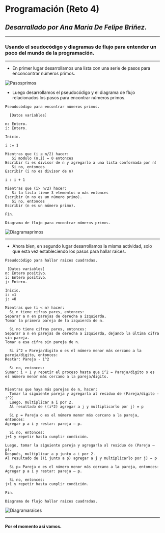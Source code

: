 # **Programación (Reto 4)**
## _Desarrallado por Ana Maria De Felipe Briñez._
***
### Usando el seudocódigo y diagramas de flujo para entender un poco del mundo de la programación.
***
* En primer lugar desarrollamos una lista con una serie de pasos para enconcontrar números primos. 

![Pasosprimos](https://i.postimg.cc/02v7r69r/Pasoprimos.jpg) 

* Luego desarrollamos el pseudocódigo y el diagrama de flujo relacionados los pasos para encontrar números primos. 

 `Pseudocódigo para encontrar números primos.` 
```pseudocode
  [Datos variables]
  
n: Entero. 
i: Entero. 

Inicio.
 
i := 1

Mientras que (i ≤ n/2) hacer: 
   Si modulo (n,i) = 0 entonces
Escribir (i es divisor de n y agregarlo a una lista conformada por n)
   Si no, entonces
Escribir (i no es divisor de n) 

i : i + 1 

Mientras que (i> n/2) hacer: 
   Si la lista tiene 3 elementos o más entonces
Escribir (n no es un número primo).
   Si no, entonces
Escribir (n es un número primo).

Fin. 

```
`Diagrama de flujo para encontrar números primos.` 

![Diagramaprimos](https://i.postimg.cc/Gt5BXNw7/Diagramaprimos.png)

***

* Ahora bien, en segundo lugar desarrollamos la misma actividad, solo que esta vez estableciendo los pasos para hallar raices. 

 `Pseudocódigo para hallar raices cuadradas.`
 ```pseudocode
  [Datos variables]
n: Entero positivo. 
i: Entero positivo.
j: Entero. 

Inicio. 
i: =1
j: =0

Mientras que (i < n) hacer: 
   Si n tiene cifras pares, entonces: 
Separar a n en parejas de derecha a izquierda.
Tomar la primera pareja de la izquierda de n.

   Si no tiene cifras pares, entonces: 
Separar a n en parejas de derecha a izquierda, dejando la última cifra sin pareja. 
Tomar a esa cifra sin pareja de n. 

   Si i^2 = Pareja/digito o es el número menor más cercano a la pareja/digito, entonces: 
Restar: Pareja - i^2

   Si no, entonces: 
Sumar: i + 1 y repetir el proceso hasta que i^2 = Pareja/digito o es el número menor más cercano a la pareja/digito.


Mientras que haya más parejas de n, hacer: 
   Tomar la siguiente pareja y agregarla al residuo de (Pareja/digito - i^2)
   Luego, multiplicar a i por 2. 
   Al resultado de ((i*2) agregar a j y multiplicarlo por j) = p

   Si p = Pareja o es el número menor más cercano a la pareja, entonces: 
Agregar p a i y restar: pareja – p. 

   Si no, entonces: 
j+1 y repetir hasta cumplir condición. 

Luego, tomar la siguiente pareja y agregarla al residuo de (Pareja – p). 
Después, multiplicar a p junto a i por 2. 
Al resultado de ((i junto a p) agregar a j y multiplicarlo por j) = p

   Si p= Pareja o es el número menor más cercano a la pareja, entonces: 
Agregar p a i y restar: pareja – p. 

   Si no, entonces: 
j+1 y repetir hasta cumplir condición. 

Fin. 

```

`Diagrama de flujo hallar raices cuadradas.`

![Diagramaraices](https://i.postimg.cc/6pjx3wW7/Diagramaraices.png)

***
#### Por el momento así vamos.
